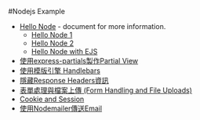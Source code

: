 #Nodejs Example
- [Hello Node](doc/hello_node.md) - document for more information.
	- [Hello Node 1](hello.js)
	- [Hello Node 2](hello2.js)
	- [Hello Node with EJS](helloejs)
- [使用express-partials製作Partial View](doc/node_express_partials.md)
- [使用模版引擎 Handlebars](doc/node_handlebars.md)
- [隱藏Response Headers資訊](doc/node_response_headers.md)
- [表單處理與檔案上傳 (Form Handling and File Uploads)](doc/node_form_handling_and_file_uploads.md)
- [Cookie and Session](doc/node_cookie_and_session.md)
- [使用Nodemailer傳送Email](doc/node_nodemailer.md)